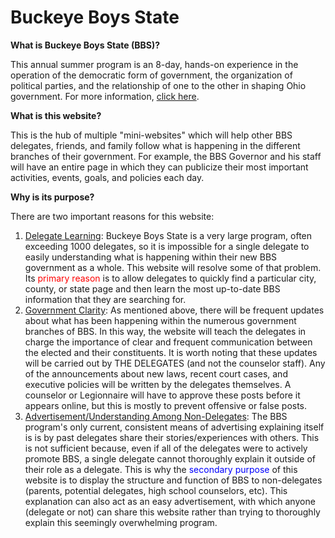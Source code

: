 # Buckeye Boys State

<b>What is Buckeye Boys State (BBS)?</b>
<p>
  This annual summer program is an 8-day, hands-on experience in the operation of the democratic form of government, the organization of political parties, and the relationship of one to the other in shaping Ohio government. For more information, <a href="http://www.ohiobuckeyeboysstate.com/">click here</a>.
 </p>

<b>What is this website?</b>
<p>
  This is the hub of multiple "mini-websites" which will help other BBS delegates, friends, and family follow what is happening in the different branches of their government. For example, the BBS Governor and his staff will have an entire page in which they can publicize their most important activities, events, goals, and policies each day.
</p>

<b>Why is its purpose?</b>
<p>
  There are two important reasons for this website:
  <ol>
    <li>
      <span style='text-decoration:underline'>Delegate Learning</span>: Buckeye Boys State is a very large program, often exceeding 1000 delegates, so it is impossible for a single delegate to easily understanding what is happening within their new BBS government as a whole. This website will resolve some of that problem. Its <span style='color:red'>primary reason</span> is to allow delegates to quickly find a particular city, county, or state page and then learn the most up-to-date BBS information that they are searching for.
    </li>
    <li>
      <span style='text-decoration:underline'>Government Clarity</span>: As mentioned above, there will be frequent updates about what has been happening within the numerous government branches of BBS. In this way, the website will teach the delegates in charge the importance of clear and frequent communication between the elected and their constituents. It is worth noting that these updates will be carried out by THE DELEGATES (and not the counselor staff). Any of the announcements about new laws, recent court cases, and executive policies will be written by the delegates themselves. A counselor or Legionnaire will have to approve these posts before it appears online, but this is mostly to prevent offensive or false posts.
    </li>
    <li>
      <span style='text-decoration:underline'>Advertisement/Understanding Among Non-Delegates</span>: The BBS program's only current, consistent means of advertising explaining itself is is by past delegates share their stories/experiences with others. This is not sufficient because, even if all of the delegates were to actively promote BBS, a single delegate cannot thoroughly explain it outside of their role as a delegate. This is why the <span style='color: blue'>secondary purpose</span> of this website is to display the structure and function of BBS to non-delegates (parents, potential delegates, high school counselors, etc). This explanation can also act as an easy advertisement, with which anyone (delegate or not) can share this website rather than trying to thoroughly explain this seemingly overwhelming program.
    </li>
  </ol>
</p>
